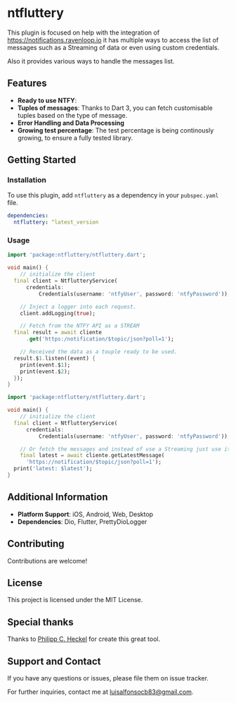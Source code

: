 
# ntfluttery

This plugin is focused on help with the integration of https://notifications.ravenloop.io it has multiple ways to access the list of messages such as a Streaming of data or even using custom credentials.

Also it provides various ways to handle the messages list.

## Features

- **Ready to use NTFY**:
- **Tuples of messages**: Thanks to Dart 3, you can fetch customisable tuples based on the type of message.
- **Error Handling and Data Processing**
- **Growing test percentage**: The test percentage is being continously growing, to ensure a fully tested library.

## Getting Started

### Installation

To use this plugin, add `ntfluttery` as a dependency in your `pubspec.yaml` file.

```yaml
dependencies:
  ntfluttery: ^latest_version
```

### Usage

```dart
import 'package:ntfluttery/ntfluttery.dart';

void main() {
    // initialize the client
  final client = NtflutteryService(
      credentials:
          Credentials(username: 'ntfyUser', password: 'ntfyPassword'));

    // Inject a logger into each request.
    client.addLogging(true);

    // Fetch from the NTFY API as a STREAM
  final result = await cliente
      .get('https:/notification/$topic/json?poll=1');

    // Received the data as a touple ready to be used.
  result.$1.listen((event) {
    print(event.$1);
    print(event.$2);
  });
}
```


```dart
import 'package:ntfluttery/ntfluttery.dart';

void main() {
    // initialize the client
  final client = NtflutteryService(
      credentials:
          Credentials(username: 'ntfyUser', password: 'ntfyPassword'));

    // Or fetch the messages and instead of use a Streaming just use it as a simple Future value.
    final latest = await cliente.getLatestMessage(
      'https://notification/$topic/json?poll=1');
  print('latest: $latest');
}
```


## Additional Information

- **Platform Support**: iOS, Android, Web, Desktop
- **Dependencies**: Dio, Flutter, PrettyDioLogger

## Contributing

Contributions are welcome!

## License

This project is licensed under the MIT License.

## Special thanks
Thanks to [Philipp C. Heckel](https://heckel.io/) for create this great tool.

## Support and Contact

If you have any questions or issues, please file them on issue tracker.

For further inquiries, contact me at luisalfonsocb83@gmail.com.